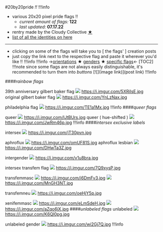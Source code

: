 #20by20pride *!!*
!!!info
- various 20x20 pixel pride flags !!
    - *current amount of flags:* **122**
    - *last updated:* **07.17.22**
- rentry made by the Cloudy Collective [★](https://twitter.com/vomuht)
- [list of all the identities on here](https://rentry.co/20by20pridelist)
***
- clicking on some of the flags will take you to [ the flags' ] creation posts
- just copy the link next to the respective flag and paste it wherever you'd like !!
!!!info
!!!info
    ->[orientations](https://rentry.co/5n64xp) ★ [genders](https://rentry.co/3gd070) ★ [specific flags](https://rentry.co/708xk2)<-
[TOC2]
!!!note
     since some flags are not always easily distinguishable, it's recommended to turn them into *buttons* \[\!\[\]\(image link\)\]\(post link\)
!!!info

####*rainbow flags*

39th anniversary gilbert baker flag
![](https://i.imgur.com/5XRiIsE.jpg) https://i.imgur.com/5XRiIsE.jpg
original gilbert baker flag
![](https://i.imgur.com/YnLzNax.jpg) https://i.imgur.com/YnLzNax.jpg

philadelphia flag
![](https://i.imgur.com/TE1a1Mx.jpg) https://i.imgur.com/TE1a1Mx.jpg
!!!info
####*queer flags*

queer
![](https://i.imgur.com/IJtBUrs.jpg) https://i.imgur.com/IJtBUrs.jpg
queer ( hue-shifted )
![](https://i.imgur.com/JwRm46p.jpg) https://i.imgur.com/JwRm46p.jpg
!!!info
####*intersex exclusive labels*

intersex
![](https://i.imgur.com/jT30pvn.jpg) https://i.imgur.com/jT30pvn.jpg

aphroflux
[![](https://i.imgur.com/omUF81S.jpg)](https://twitter.com/chiidescara/status/1502110632237314052?s=21&t=4g2brC8pgGPQ4KFvlXxh9A) https://i.imgur.com/omUF81S.jpg
aphroflux lesbian
[![](https://i.imgur.com/DHwTa3Z.jpg)](https://twitter.com/z0mbungender/status/1536139270070624256?s=21&t=CGVeG3z6p4l8BespPEfo2g) https://i.imgur.com/DHwTa3Z.jpg

intergender
![](https://i.imgur.com/v1u8bra.jpg) https://i.imgur.com/v1u8bra.jpg

intersex transfem flag
[![](https://i.imgur.com/7Q9xysP.jpg)](https://twitter.com/leleisflags/status/1512587745285533699?s=21&t=CGVeG3z6p4l8BespPEfo2g) https://i.imgur.com/7Q9xysP.jpg

transfemmasc
![](https://i.imgur.com/i6DmFv3.jpg) https://i.imgur.com/i6DmFv3.jpg
[![](https://i.imgur.com/MnGH3NT.jpg)](https://twitter.com/suck0ndeeznuts/status/1499915982411870208?s=21&t=CGVeG3z6p4l8BespPEfo2g) https://i.imgur.com/MnGH3NT.jpg

transfemneu
![](https://i.imgur.com/oeHjY5p.jpg) https://i.imgur.com/oeHjY5p.jpg

xenifemmasc
![](https://i.imgur.com/eLmSdeH.jpg) https://i.imgur.com/eLmSdeH.jpg
![](https://i.imgur.com/aZqo6jX.jpg) https://i.imgur.com/aZqo6jX.jpg
####*unlabeled flags*
unlabeled
![](https://i.imgur.com/K6Ql0pg.jpg) https://i.imgur.com/K6Ql0pg.jpg

unlabeled gender
![](https://i.imgur.com/wi2Gj7Q.jpg) https://i.imgur.com/wi2Gj7Q.jpg
!!!info